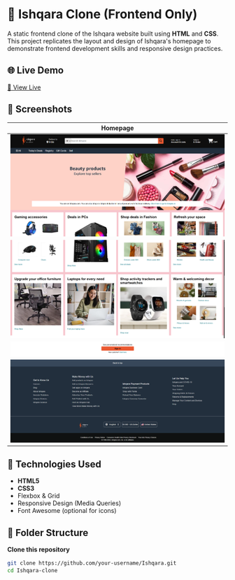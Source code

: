 # 🛒 Ishqara Clone (Frontend Only)

A static frontend clone of the Ishqara website built using **HTML** and **CSS**. This project replicates the layout and design of Ishqara's homepage to demonstrate frontend development skills and responsive design practices.

## 🌐 Live Demo

[🔗 View Live]( https://parthx-23.github.io/ishqara/)

## 📸 Screenshots

| Homepage                                |
| --------------------------------------- |
| ![Desktop](readmeimage/Screenshot.png)  |
| ![Desktop](readmeimage/Screenshot2.png) |
| ![Desktop](readmeimage/Screenshot3.png) |

## 🧰 Technologies Used

- **HTML5**
- **CSS3**
- Flexbox & Grid
- Responsive Design (Media Queries)
- Font Awesome (optional for icons)

## 📁 Folder Structure

**Clone this repository**

```bash
git clone https://github.com/your-username/Ishqara.git
cd Ishqara-clone
```
